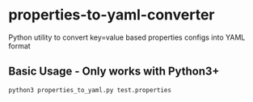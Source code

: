 # properties-to-yaml-converter
Python utility to convert key=value based properties configs into YAML format

## Basic Usage - Only works with Python3+

```python3 properties_to_yaml.py test.properties```
